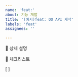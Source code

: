 ```yaml
---
name: 'feat:'
about: 기능 개발
title: '(예시)feat: OO API 제작'
labels: 'feat'
assignees: ''

---
```


📌 상세 설명

📝 체크리스트

[ ]

